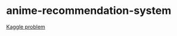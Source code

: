 # anime-recommendation-system
[Kaggle problem](https://www.kaggle.com/CooperUnion/anime-recommendations-database)
